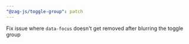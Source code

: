 ```yaml
---
"@zag-js/toggle-group": patch
---
```


Fix issue where `data-focus` doesn't get removed after blurring the toggle group
